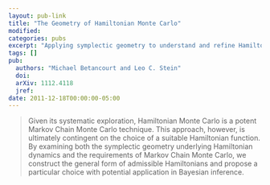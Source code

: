 ```yaml
---
layout: pub-link
title: "The Geometry of Hamiltonian Monte Carlo"
modified:
categories: pubs
excerpt: "Applying symplectic geometry to understand and refine Hamiltonian MC."
tags: []
pub:
  authors: "Michael Betancourt and Leo C. Stein"
  doi:
  arXiv: 1112.4118
  jref:
date: 2011-12-18T00:00:00-05:00
---
```


> Given its systematic exploration, Hamiltonian Monte Carlo is a
> potent Markov Chain Monte Carlo technique. This approach, however,
> is ultimately contingent on the choice of a suitable Hamiltonian
> function. By examining both the symplectic geometry underlying
> Hamiltonian dynamics and the requirements of Markov Chain Monte
> Carlo, we construct the general form of admissible Hamiltonians and
> propose a particular choice with potential application in Bayesian
> inference.

